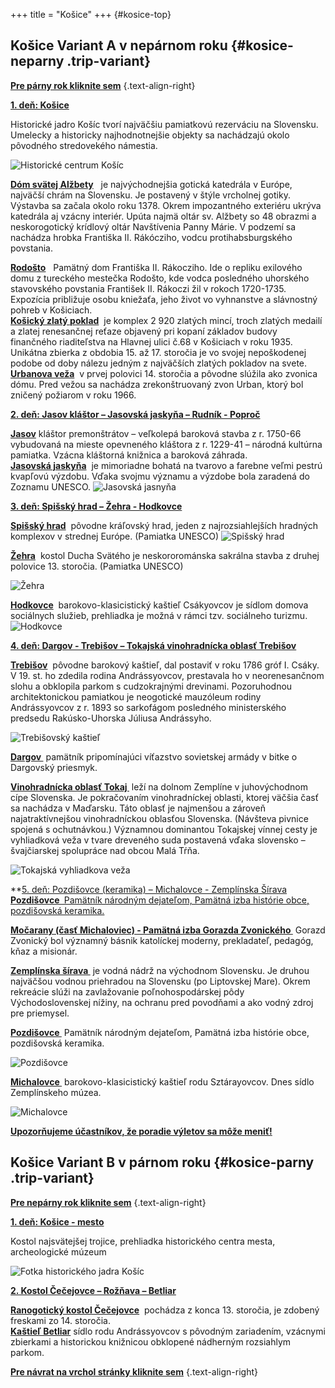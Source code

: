 +++
title = "Košice"
+++ 
{#kosice-top}
## Košice Variant A v nepárnom roku {#kosice-neparny .trip-variant}


**<ins>[Pre párny rok kliknite sem](#kosice-parny)</ins>** 
{.text-align-right}


**<ins>1. deň:  Košice</ins>**

Historické jadro Košíc tvorí najväčšiu pamiatkovú rezerváciu na Slovensku. Umelecky a historicky najhodnotnejšie objekty sa nachádzajú okolo pôvodného stredovekého námestia.


![Historické centrum Košíc](kosice-centrum.jpg)


**<ins>Dóm svätej Alžbety</ins>**
 &nbsp;&nbsp;je najvýchodnejšia gotická katedrála v Európe, najväčší chrám na Slovensku. Je postavený v štýle vrcholnej gotiky.  Výstavba sa začala okolo roku 1378. Okrem impozantného exteriéru ukrýva katedrála aj vzácny interiér. Upúta najmä oltár sv. Alžbety so 48 obrazmi a neskorogotický krídlový oltár Navštívenia Panny Márie. V podzemí sa  nachádza hrobka Františka II. Rákócziho, vodcu protihabsburgského povstania. 
 <!-- ![Dóm svätej alžbety](dom-sv-alzbety-2.jpg)  -->

**<ins>Rodošto</ins>**
&nbsp;&nbsp;Pamätný dom Františka II. Rákocziho. Ide o repliku exilového domu z tureckého mestečka Rodošto, kde vodca posledného uhorského stavovského povstania František II. Rákoczi žil v rokoch 1720-1735. Expozícia približuje osobu kniežaťa, jeho život vo vyhnanstve a slávnostný pohreb v Košiciach.  
**<ins>Košický zlatý poklad</ins>**
&nbsp;je komplex 2 920 zlatých mincí, troch zlatých medailí  a zlatej renesančnej reťaze objavený pri kopaní základov budovy finančného riaditeľstva na Hlavnej ulici č.68 v Košiciach v roku 1935. Unikátna zbierka  z obdobia 15. až 17. storočia je vo svojej nepoškodenej podobe od doby nálezu jedným z najväčších zlatých pokladov na svete.  
**<ins>Urbanova veža</ins>**
&nbsp;v prvej polovici 14. storočia a pôvodne slúžila ako zvonica dómu. Pred vežou sa nachádza zrekonštruovaný zvon Urban, ktorý bol zničený požiarom v roku 1966.

**<ins>2.	deň: Jasov kláštor – Jasovská  jaskyňa – Rudník - Poproč</ins>**

**<ins>Jasov</ins>**
kláštor premonštrátov – veľkolepá baroková stavba z r. 1750-66 vybudovaná na mieste opevneného kláštora z r. 1229-41 – národná kultúrna pamiatka. Vzácna kláštorná knižnica a baroková záhrada.  
**<ins>Jasovská jaskyňa</ins>**
&nbsp;je mimoriadne bohatá na tvarovo a farebne veľmi pestrú kvapľovú výzdobu. Vďaka svojmu významu a  výzdobe bola zaradená do Zoznamu UNESCO.
![Jasovská jasnyňa ](jasov-jaskyna.jpg)

**<ins>3. deň:  Spišský hrad – Žehra - Hodkovce</ins>**

**<ins>Spišský hrad</ins>**
&nbsp;pôvodne kráľovský hrad, jeden z najrozsiahlejších hradných komplexov v strednej Európe. (Pamiatka UNESCO)
![Spišský hrad ](spissky-hrad-2.webp)

**<ins>Žehra</ins>**
&nbsp;kostol Ducha Svätého je neskororománska sakrálna stavba z druhej polovice 13. storočia. (Pamiatka  UNESCO)

![Žehra ](zehra.jpg)

**<ins>Hodkovce</ins>**
&nbsp;barokovo-klasicistický kaštieľ Csákyovcov  je sídlom domova sociálnych služieb, prehliadka je možná v rámci tzv. sociálneho turizmu.
![Hodkovce ](hodkovce.jpg)

**<ins>4. deň:  Dargov - Trebišov – Tokajská vinohradnícka oblasť
Trebišov</ins>**

**<ins>Trebišov</ins>**
&nbsp;pôvodne barokový kaštieľ, dal postaviť v roku 1786 gróf I. Csáky.     V 19. st. ho zdedila rodina Andrássyovcov, prestavala ho v neorenesančnom slohu a obklopila parkom s cudzokrajnými drevinami. Pozoruhodnou architektonickou pamiatkou je neogotické mauzóleum rodiny Andrássyovcov z r. 1893 so sarkofágom posledného ministerského predsedu Rakúsko-Uhorska Júliusa Andrássyho.

![Trebišovský  kaštieľ ](trebisov-kastiel.jpg)

**<ins>Dargov </ins>**
&nbsp;pamätník pripomínajúci víťazstvo sovietskej armády v  bitke 
o Dargovský priesmyk.


**<ins>Vinohradnícka oblasť Tokaj  </ins>**
&nbsp;leží na dolnom Zemplíne v juhovýchodnom cípe Slovenska. Je pokračovaním vinohradníckej oblasti, ktorej väčšia časť sa nachádza v Maďarsku. Táto oblasť je najmenšou a zároveň najatraktívnejšou vinohradníckou oblasťou Slovenska. (Návšteva pivnice spojená s ochutnávkou.) Významnou dominantou Tokajskej vínnej cesty  je vyhliadková veža v tvare dreveného suda postavená vďaka slovensko – švajčiarskej spolupráce nad obcou Malá Tŕňa.  

![Tokajská vyhliadkova veža ](tokaj.jpg)   

**<ins>5. deň:  Pozdišovce (keramika) – Michalovce  - Zemplínska  Šírava     
**<ins>Pozdišovce </ins>**
&nbsp;Pamätník národným dejateľom, Pamätná izba histórie obce, pozdišovská keramika.

**<ins>Močarany (časť Michaloviec) - Pamätná izba Gorazda Zvonického  </ins>**
&nbsp;Gorazd Zvonický bol významný básnik katolíckej moderny, prekladateľ, pedagóg, kňaz a misionár. 

**<ins>Zemplínska šírava   </ins>**
&nbsp;je vodná nádrž na východnom Slovensku. Je druhou najväčšou vodnou priehradou na Slovensku (po Liptovskej Mare). Okrem rekreácie slúži na zavlažovanie poľnohospodárskej pôdy Východoslovenskej nížiny, na ochranu pred povodňami a ako vodný zdroj pre priemysel. 

**<ins>Pozdišovce </ins>**
&nbsp;Pamätník národným dejateľom, Pamätná izba histórie obce, pozdišovská keramika.

![Pozdišovce ](pozdisovce.jpg)   

**<ins>Michalovce  </ins>**
&nbsp;barokovo-klasicistický kaštieľ rodu Sztárayovcov. Dnes sídlo Zemplínskeho múzea.  

![Michalovce ](michalovce-kastiel.jpg)   


**<ins>Upozorňujeme  účastníkov,  že  poradie  výletov  sa  môže  meniť!  </ins>**

















## Košice Variant B v párnom roku {#kosice-parny .trip-variant}


**<ins>[Pre nepárny rok kliknite sem](#kosice-neparny)</ins>** 
{.text-align-right}

**<ins>1. deň:  Košice - mesto</ins>**

Kostol najsvätejšej trojice, prehliadka historického centra mesta,  archeologické múzeum


![Fotka historického jadra Košíc](prvy-obrazok.jpg)

**<ins>2.	Kostol Čečejovce – Rožňava – Betliar</ins>**

**<ins>Ranogotický kostol Čečejovce</ins>**
&nbsp;pochádza z konca 13. storočia, je zdobený freskami zo 14. storočia.  
**<ins>Kaštieľ Betliar</ins>**
sídlo rodu Andrássyovcov s pôvodným zariadením, vzácnymi zbierkami a historickou knižnicou obklopené nádherným rozsiahlym parkom.




**<ins>[Pre návrat na vrchol stránky kliknite sem](#site-banner)</ins>** 
{.text-align-right}

